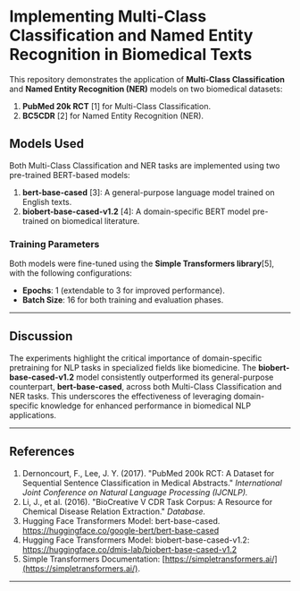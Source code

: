 # **Implementing Multi-Class Classification and Named Entity Recognition in Biomedical Texts**  

This repository demonstrates the application of **Multi-Class Classification** and **Named Entity Recognition (NER)** models on two biomedical datasets:  
1. **PubMed 20k RCT** [1] for Multi-Class Classification.  
2. **BC5CDR** [2] for Named Entity Recognition (NER).  

## **Models Used**  
Both Multi-Class Classification and NER tasks are implemented using two pre-trained BERT-based models:  
1. **bert-base-cased** [3]: A general-purpose language model trained on English texts.  
2. **biobert-base-cased-v1.2** [4]: A domain-specific BERT model pre-trained on biomedical literature.  

### **Training Parameters**  
Both models were fine-tuned using the **Simple Transformers library**[5], with the following configurations:  
- **Epochs**: 1 (extendable to 3 for improved performance).  
- **Batch Size**: 16 for both training and evaluation phases.  

---

## **Discussion**  

The experiments highlight the critical importance of domain-specific pretraining for NLP tasks in specialized fields like biomedicine. The **biobert-base-cased-v1.2** model consistently outperformed its general-purpose counterpart, **bert-base-cased**, across both Multi-Class Classification and NER tasks. This underscores the effectiveness of leveraging domain-specific knowledge for enhanced performance in biomedical NLP applications.  

---

## **References**  

1. Dernoncourt, F., Lee, J. Y. (2017). "PubMed 200k RCT: A Dataset for Sequential Sentence Classification in Medical Abstracts." *International Joint Conference on Natural Language Processing (IJCNLP).*  
2. Li, J., et al. (2016). "BioCreative V CDR Task Corpus: A Resource for Chemical Disease Relation Extraction." *Database.*  
3. Hugging Face Transformers Model: bert-base-cased. https://huggingface.co/google-bert/bert-base-cased
4. Hugging Face Transformers Model: biobert-base-cased-v1.2: https://huggingface.co/dmis-lab/biobert-base-cased-v1.2 
5. Simple Transformers Documentation: [https://simpletransformers.ai/](https://simpletransformers.ai/).  

---  

